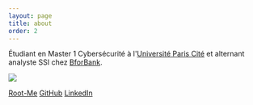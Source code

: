 ```yaml
---
layout: page
title: about
order: 2
---
```


Étudiant en Master 1 Cybersécurité à l'[Université Paris Cité](https://u-paris.fr/) et alternant analyste SSI chez [BforBank](https://www.bforbank.com/).

<img src='{{"/public/img/logo_uparis.jpg" | absolute_url}}'>

[Root-Me](https://www.root-me.org/robchmm-529970)
[GitHub](https://github.com/robchmm)
[LinkedIn](https://www.linkedin.com/roberto-chemama)
